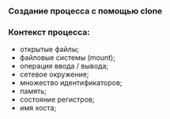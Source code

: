 ### Создание процесса с помощью clone

### Контекст процесса:
- открытые файлы;
- файловые системы (mount);
- операция ввода / вывода;
- сетевое окружение;
- множество идентификаторов;
- память;
- состояние регистров;
- имя хоста;

